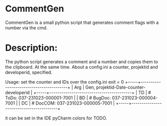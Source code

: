 # CommentGen
CommentGen is a small python script that generates comment flags with a number via the cmd. 

# Description:
The python script generates a comment and a number and copies them to the clipboard. At the same time. 
About a config.ini a counter, projektid and developerid, specified. 

  Usage: set the counter and IDs over the config.ini
  exit = 0
  +-----+-----------------------------------------+
  | Arg | Gen, projektid-Date-counter-developerid |
  +-----+-----------------------------------------+
  | TD | # ToDo: 037-231023-000001-7001 |
  | BD | # BugDoc: 037-231023-000004-7001 |
  | DC | # DocCOM: 037-231023-000005-7001 |
  +-----+-----------------------------------------+

it can be set in the IDE pyCharm colors for TODO. 

